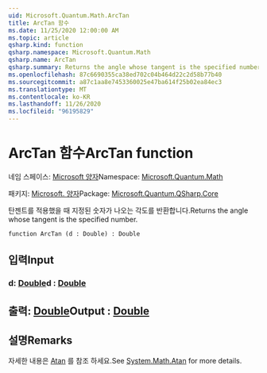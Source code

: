 ```yaml
---
uid: Microsoft.Quantum.Math.ArcTan
title: ArcTan 함수
ms.date: 11/25/2020 12:00:00 AM
ms.topic: article
qsharp.kind: function
qsharp.namespace: Microsoft.Quantum.Math
qsharp.name: ArcTan
qsharp.summary: Returns the angle whose tangent is the specified number.
ms.openlocfilehash: 87c6690355ca38ed702c04b464d22c2d58b77b40
ms.sourcegitcommit: a87c1aa8e7453360025e47ba614f25b02ea84ec3
ms.translationtype: MT
ms.contentlocale: ko-KR
ms.lasthandoff: 11/26/2020
ms.locfileid: "96195829"
---
```

# <a name="arctan-function"></a><span data-ttu-id="3bfe6-102">ArcTan 함수</span><span class="sxs-lookup"><span data-stu-id="3bfe6-102">ArcTan function</span></span>

<span data-ttu-id="3bfe6-103">네임 스페이스: [Microsoft 양자](xref:Microsoft.Quantum.Math)</span><span class="sxs-lookup"><span data-stu-id="3bfe6-103">Namespace: [Microsoft.Quantum.Math](xref:Microsoft.Quantum.Math)</span></span>

<span data-ttu-id="3bfe6-104">패키지: [Microsoft. 양자](https://nuget.org/packages/Microsoft.Quantum.QSharp.Core)</span><span class="sxs-lookup"><span data-stu-id="3bfe6-104">Package: [Microsoft.Quantum.QSharp.Core](https://nuget.org/packages/Microsoft.Quantum.QSharp.Core)</span></span>


<span data-ttu-id="3bfe6-105">탄젠트를 적용했을 때 지정된 숫자가 나오는 각도를 반환합니다.</span><span class="sxs-lookup"><span data-stu-id="3bfe6-105">Returns the angle whose tangent is the specified number.</span></span>

```qsharp
function ArcTan (d : Double) : Double
```


## <a name="input"></a><span data-ttu-id="3bfe6-106">입력</span><span class="sxs-lookup"><span data-stu-id="3bfe6-106">Input</span></span>

### <a name="d--double"></a><span data-ttu-id="3bfe6-107">d: [Double](xref:microsoft.quantum.lang-ref.double)</span><span class="sxs-lookup"><span data-stu-id="3bfe6-107">d : [Double](xref:microsoft.quantum.lang-ref.double)</span></span>





## <a name="output--double"></a><span data-ttu-id="3bfe6-108">출력: [Double](xref:microsoft.quantum.lang-ref.double)</span><span class="sxs-lookup"><span data-stu-id="3bfe6-108">Output : [Double](xref:microsoft.quantum.lang-ref.double)</span></span>



## <a name="remarks"></a><span data-ttu-id="3bfe6-109">설명</span><span class="sxs-lookup"><span data-stu-id="3bfe6-109">Remarks</span></span>

<span data-ttu-id="3bfe6-110">자세한 내용은 [Atan](https://docs.microsoft.com/dotnet/api/system.math.atan) 를 참조 하세요.</span><span class="sxs-lookup"><span data-stu-id="3bfe6-110">See [System.Math.Atan](https://docs.microsoft.com/dotnet/api/system.math.atan) for more details.</span></span>